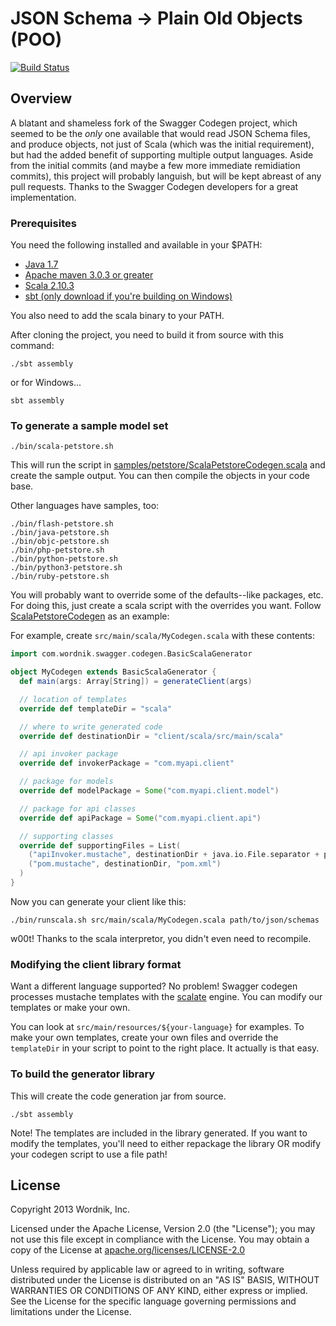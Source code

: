 # JSON Schema -> Plain Old Objects (POO)

[![Build Status](https://travis-ci.org/skormos/jsonschema2poo.png?branch=master)](https://travis-ci.org/skormos/jsonschema2poo)

## Overview
A blatant and shameless fork of the Swagger Codegen project, which seemed to be the *only* one available that would read
JSON Schema files, and produce objects, not just of Scala (which was the initial requirement), but had the added benefit
of supporting multiple output languages. Aside from the initial commits (and maybe a few more immediate remidiation
commits), this project will probably languish, but will be kept abreast of any pull requests. Thanks to the Swagger Codegen
developers for a great implementation.

### Prerequisites
You need the following installed and available in your $PATH:

* [Java 1.7](http://java.oracle.com)
* [Apache maven 3.0.3 or greater](http://maven.apache.org/)
* [Scala 2.10.3](http://www.scala-lang.org)
* [sbt (only download if you're building on Windows)](http://www.scala-sbt.org/)

You also need to add the scala binary to your PATH.

After cloning the project, you need to build it from source with this command:

```
./sbt assembly
```

or for Windows...

```
sbt assembly
```


### To generate a sample model set

```
./bin/scala-petstore.sh
```

This will run the script in [samples/petstore/ScalaPetstoreCodegen.scala](https://github.com/skormos/javaschema2poo/blob/master/samples/petstore/scala/ScalaPetstoreCodegen.scala) and create the sample output.
You can then compile the objects in your code base.

Other languages have samples, too:
```
./bin/flash-petstore.sh
./bin/java-petstore.sh
./bin/objc-petstore.sh
./bin/php-petstore.sh
./bin/python-petstore.sh
./bin/python3-petstore.sh
./bin/ruby-petstore.sh
```

You will probably want to override some of the defaults--like packages, etc.  For doing this, just create a scala
script with the overrides you want.  Follow [ScalaPetstoreCodegen](https://github.com/skormos/javaschema2poo/blob/master/samples/petstore/scala/ScalaPetstoreCodegen.scala) as an example:

For example, create `src/main/scala/MyCodegen.scala` with these contents:

```scala
import com.wordnik.swagger.codegen.BasicScalaGenerator

object MyCodegen extends BasicScalaGenerator {
  def main(args: Array[String]) = generateClient(args)

  // location of templates
  override def templateDir = "scala"

  // where to write generated code
  override def destinationDir = "client/scala/src/main/scala"

  // api invoker package
  override def invokerPackage = "com.myapi.client"

  // package for models
  override def modelPackage = Some("com.myapi.client.model")

  // package for api classes
  override def apiPackage = Some("com.myapi.client.api")

  // supporting classes
  override def supportingFiles = List(
    ("apiInvoker.mustache", destinationDir + java.io.File.separator + packageName.replaceAll("\\.", java.io.File.separator), "ApiInvoker.scala"),
    ("pom.mustache", destinationDir, "pom.xml")
  )
}
```

Now you can generate your client like this:

```
./bin/runscala.sh src/main/scala/MyCodegen.scala path/to/json/schemas
```

w00t!  Thanks to the scala interpretor, you didn't even need to recompile.

### Modifying the client library format
Want a different language supported?  No problem!  Swagger codegen processes mustache templates with the [scalate](http://scalate.fusesource.org/)
engine.  You can modify our templates or make your own.

You can look at `src/main/resources/${your-language}` for examples.  To make your own templates, create your own files
and override the `templateDir` in your script to point to the right place.  It actually is that easy.

### To build the generator library

This will create the code generation jar from source.

```
./sbt assembly
```

Note!  The templates are included in the library generated.  If you want to modify the templates, you'll need to
either repackage the library OR modify your codegen script to use a file path!

License
-------

Copyright 2013 Wordnik, Inc.

Licensed under the Apache License, Version 2.0 (the "License");
you may not use this file except in compliance with the License.
You may obtain a copy of the License at [apache.org/licenses/LICENSE-2.0](http://www.apache.org/licenses/LICENSE-2.0)

Unless required by applicable law or agreed to in writing, software
distributed under the License is distributed on an "AS IS" BASIS,
WITHOUT WARRANTIES OR CONDITIONS OF ANY KIND, either express or implied.
See the License for the specific language governing permissions and
limitations under the License.
